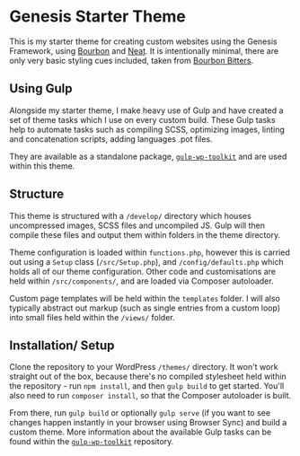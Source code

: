 # Genesis Starter Theme

This is my starter theme for creating custom websites using the Genesis Framework, using [Bourbon](http://bourbon.io/) and [Neat](http://neat.bourbon.io). It is intentionally minimal, there are only very basic styling cues included, taken from [Bourbon Bitters](http://bitters.bourbon.io/). 

## Using Gulp

Alongside my starter theme, I make heavy use of Gulp and have created a set of theme tasks which I use on every custom build. These Gulp tasks help to automate tasks such as compiling SCSS, optimizing images, linting and concatenation scripts, adding languages .pot files.

They are available as a standalone package, [`gulp-wp-toolkit`](https://github.com/craigsimps/gulp-wp-toolkit/) and are used within this theme.


## Structure 

This theme is structured with a `/develop/` directory which houses uncompressed images, SCSS files and uncompiled JS. Gulp will then compile these files and output them within folders in the theme directory.

Theme configuration is loaded within `functions.php`, however this is carried out using a `Setup` class (`/src/Setup.php`), and `/config/defaults.php` which holds all of our theme configuration. Other code and customisations are held within `/src/components/`, and are loaded via Composer autoloader.

Custom page templates will be held within the `templates` folder. I will also typically abstract out markup (such as single entries from a custom loop) into small files held within the `/views/` folder.

## Installation/ Setup

Clone the repository to your WordPress `/themes/` directory. It won't work straight out of the box, because there's no compiled stylesheet held within the repository - run `npm install`, and then `gulp build` to get started. You'll also need to run `composer install`, so that the Composer autoloader is built.

From there, run `gulp build` or optionally `gulp serve` (if you want to see changes happen instantly in your browser using Browser Sync) and build a custom theme. More information about the available Gulp tasks can be found within the [`gulp-wp-toolkit`](https://github.com/craigsimps/gulp-wp-toolkit/) repository.
